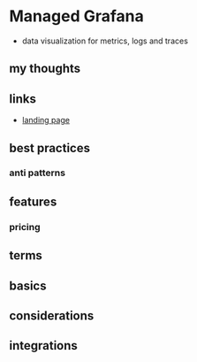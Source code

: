 # Managed Grafana

- data visualization for metrics, logs and traces

## my thoughts

## links

- [landing page](https://aws.amazon.com/grafana/?did=ap_card&trk=ap_card)

## best practices

### anti patterns

## features

### pricing

## terms

## basics

## considerations

## integrations
